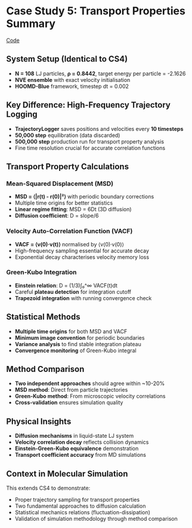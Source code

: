 # Case Study 5: Transport Properties Summary
[Code](https://github.com/FTurci/active-enhancement/blob/09795e2bb317a7e7a6b019a038b943cf8fd5ba6e/docs/summer/case_study_5/CS5.ipynb)
## System Setup (Identical to CS4)
- **N = 108** LJ particles, **ρ = 0.8442**, target energy per particle = -2.1626
- **NVE ensemble** with exact velocity initialisation
- **HOOMD-Blue** framework, timestep dt = 0.002

## Key Difference: High-Frequency Trajectory Logging
- **TrajectoryLogger** saves positions and velocities every **10 timesteps**
- **50,000 step** equilibration (data discarded)
- **500,000 step** production run for transport property analysis
- Fine time resolution crucial for accurate correlation functions

## Transport Property Calculations

### Mean-Squared Displacement (MSD)
- **MSD = ⟨|r(t) - r(0)|²⟩** with periodic boundary corrections
- Multiple time origins for better statistics
- **Linear regime fitting**: MSD = 6Dt (3D diffusion)
- **Diffusion coefficient**: D = slope/6

### Velocity Auto-Correlation Function (VACF)
- **VACF = ⟨v(0)·v(t)⟩** normalised by ⟨v(0)·v(0)⟩ 
- High-frequency sampling essential for accurate decay
- Exponential decay characterises velocity memory loss

### Green-Kubo Integration
- **Einstein relation**: D = (1/3)∫₀^∞ VACF(t)dt
- Careful **plateau detection** for integration cutoff
- **Trapezoid integration** with running convergence check

## Statistical Methods
- **Multiple time origins** for both MSD and VACF
- **Minimum image convention** for periodic boundaries
- **Variance analysis** to find stable integration plateau
- **Convergence monitoring** of Green-Kubo integral

## Method Comparison
- **Two independent approaches** should agree within ~10-20%
- **MSD method**: Direct from particle trajectories
- **Green-Kubo method**: From microscopic velocity correlations
- **Cross-validation** ensures simulation quality

## Physical Insights
- **Diffusion mechanisms** in liquid-state LJ system
- **Velocity correlation decay** reflects collision dynamics
- **Einstein-Green-Kubo equivalence** demonstration
- **Transport coefficient accuracy** from MD simulations

## Context in Molecular Simulation
This extends CS4 to demonstrate:
- Proper trajectory sampling for transport properties
- Two fundamental approaches to diffusion calculation
- Statistical mechanics relations (fluctuation-dissipation)
- Validation of simulation methodology through method comparison
